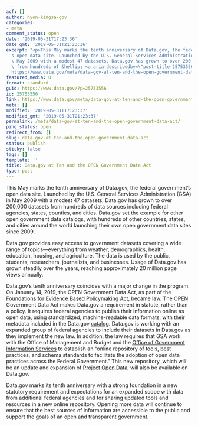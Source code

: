 ```yaml
---
acf: []
author: hyon-kimgsa-gov
categories:
- meta
comment_status: open
date: '2019-05-31T17:23:36'
date_gmt: '2019-05-31T21:23:36'
excerpt: "<p>This May marks the tenth anniversary of Data.gov, the federal government\u2019\
  s open data site. Launched by the U.S. General Services Administration (GSA) in\
  \ May 2009 with a modest 47 datasets, Data.gov has grown to over 200,000 datasets\
  \ from hundreds of &hellip; <a aria-describedby=\"post-title-25753556\" href=\"\
  https://www.data.gov/meta/data-gov-at-ten-and-the-open-government-data-act/\">Continued</a></p>\n"
featured_media: 0
format: standard
guid: https://www.data.gov/?p=25753556
id: 25753556
link: https://www.data.gov/meta/data-gov-at-ten-and-the-open-government-data-act/
meta: []
modified: '2019-05-31T17:23:37'
modified_gmt: '2019-05-31T21:23:37'
permalink: /meta/data-gov-at-ten-and-the-open-government-data-act/
ping_status: open
redirect_from: []
slug: data-gov-at-ten-and-the-open-government-data-act
status: publish
sticky: false
tags: []
template: ''
title: Data.gov at Ten and the OPEN Government Data Act
type: post
---
```

This May marks the tenth anniversary of Data.gov, the federal government’s open data site. Launched by the U.S. General Services Administration (GSA) in May 2009 with a modest 47 datasets, Data.gov has grown to over 200,000 datasets from hundreds of data sources including federal agencies, states, counties, and cities. Data.gov set the example for other open government data catalogs, with hundreds of other countries, states, and cities around the world launching their own open government data sites since 2009.


Data.gov provides easy access to government datasets covering a wide range of topics—everything from weather, demographics, health, education, housing, and agriculture. The data is used by the public, students, researchers, journalists, and businesses. Usage of Data.gov has grown steadily over the years, reaching approximately 20 million page views annually.


Data.gov’s tenth anniversary coincides with a major change in the program. On January 14, 2019, the OPEN Government Data Act, as part of the [Foundations for Evidence Based Policymaking Act](https://www.congress.gov/bill/115th-congress/house-bill/4174/text#toc-H8E449FBAEFA34E45A6F1F20EFB13ED95), became law. The OPEN Government Data Act makes Data.gov a requirement in statute, rather than a policy. It requires federal agencies to publish their information online as open data, using standardized, machine-readable data formats, with their metadata included in the Data.gov [catalog](https://catalog.data.gov/dataset). Data.gov is working with an expanded group of federal agencies to include their datasets in Data.gov as they implement the new law. In addition, the law requires that GSA work with the Office of Management and Budget and the [Office of Government Information Services](https://www.archives.gov/ogis) to establish an “online repository of tools, best practices, and schema standards to facilitate the adoption of open data practices across the Federal Government.” This new repository, which will be an update and expansion of [Project Open Data](https://project-open-data.cio.gov/), will also be available on Data.gov.


Data.gov marks its tenth anniversary with a strong foundation in a new statutory requirement and expectations for an expanded scope with data from additional federal agencies and for sharing updated tools and resources in a new online repository. Opening more data will continue to ensure that the best sources of information are accessible to the public and support the goals of an open and transparent government.


